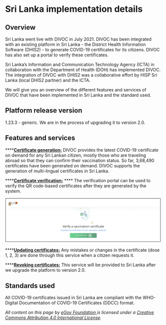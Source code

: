 # Sri Lanka implementation details

## **Overview**

Sri Lanka went live with DIVOC in July 2021. DIVOC has been integrated with an existing platform in Sri Lanka - the District Health Information Software (DHIS2) - to generate COVID-19 certificates for its citizens. DIVOC has also set up a portal to verify these certificates.

Sri Lanka’s Information and Communication Technology Agency (ICTA) in collaboration with the Department of Health (DOH) has implemented DIVOC. The integration of DIVOC with DHIS2 was a collaborative effort by HISP Sri Lanka (local DHIS2 partner) and the ICTA.

We will give you an overview of the different features and services of DIVOC that have been implemented in Sri Lanka and the standard used.

## Platform release version&#x20;

1.23.3 - generic. We are in the process of upgrading it to version 2.0.

## Features and services

****[**Certificate generation:**](../divocs-verifiable-certificate-features/creating-a-divoc-certificate/) DIVOC provides the latest COVID-19 certificate on demand for any Sri Lankan citizen, mostly those who are traveling abroad so that they can confirm their vaccination status. So far, 3,68,490 certificates have been generated on demand. DIVOC supports the generation of multi-lingual certificates in Sri Lanka.

****[**Certificate verification:**](../divocs-verifiable-certificate-features/verifying-a-divoc-certificate.md) **** The verification portal can be used to verify the QR code-based certificates after they are generated by the system.

![](<../.gitbook/assets/Screenshot 2022-04-12 at 9.43.49 AM.png>)

****[**Updating certificates:**](../divocs-verifiable-certificate-features/updating-a-divoc-certificate.md) Any mistakes or changes in the certificate (dose 1, 2, 3) are done through this service when a citizen requests it.

****[**Revoking certificates:**](../divocs-verifiable-certificate-features/revoking-a-divoc-certificate.md) This service will be provided to Sri Lanka after we upgrade the platform to version 2.0.

## Standards used&#x20;

All COVID-19 certificates issued in Sri Lanka are compliant with the WHO-Digital Documentation of COVID-19 Certificates (DDCC) format.



_All content on this page by_ [_eGov Foundation_ ](https://egov.org.in)_is licensed under a_ [_Creative Commons Attribution 4.0 International License_](http://creativecommons.org/licenses/by/4.0/)_._

